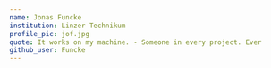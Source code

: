 ```yaml
---
name: Jonas Funcke
institution: Linzer Technikum
profile_pic: jof.jpg
quote: It works on my machine. - Someone in every project. Ever
github_user: Funcke
---
```

